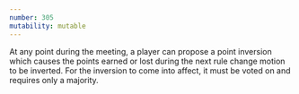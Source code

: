 ```yaml
---
number: 305
mutability: mutable
---
```


At any point during the meeting, a player can propose a point inversion which causes the points earned or lost during the next rule change motion to be inverted. For the inversion to come into affect, it must be voted on and requires only a majority.
